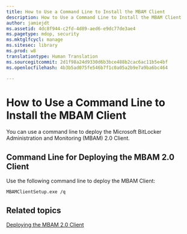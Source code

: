 ```yaml
---
title: How to Use a Command Line to Install the MBAM Client
description: How to Use a Command Line to Install the MBAM Client
author: jamiejdt
ms.assetid: 4dc8f944-c2fd-4d89-aed6-e9dc77de3ae4
ms.pagetype: mdop, security
ms.mktglfcycl: manage
ms.sitesec: library
ms.prod: w8
translationtype: Human Translation
ms.sourcegitcommit: 2d1f98a24d9330d6b3bce488b2cac6ac11b5e4bf
ms.openlocfilehash: 4b3b5ad075fe546b7f1c0a05a2b9e7a9ba6bc464

---
```



# How to Use a Command Line to Install the MBAM Client


You can use a command line to deploy the Microsoft BitLocker Administration and Monitoring (MBAM) 2.0 Client.

## <a href="" id="command-line-for-deploying-the-mbam-2-0-client-"></a>Command Line for Deploying the MBAM 2.0 Client


Use the following command line to deploy the MBAM Client:

`MBAMClientSetup.exe /q`

## Related topics


[Deploying the MBAM 2.0 Client](deploying-the-mbam-20-client-mbam-2.md)

 

 








<!--HONumber=Jun16_HO4-->


